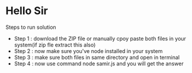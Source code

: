 <h1> Hello Sir </h1>

<p> Steps to run solution </p>

<ul>
    <li>Step 1 :  download the ZIP file or manually cpoy paste both files in your system(if zip fle extract this also)</li>
    <li>Step 2 :  now make sure you've node installed in your system</li>
    <li>Step 3 :  make sure both files in same directory and open in terminal</li>
    <li>Step 4 :  now use command node samir.js and you will get the answer</li>
    
</ul>